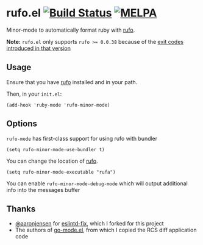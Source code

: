 # rufo.el [![Build Status](https://travis-ci.org/danielma/rufo.el.svg?branch=master)](https://travis-ci.org/danielma/rufo.el) [![MELPA](https://melpa.org/packages/rufo-badge.svg)](https://melpa.org/#/rufo)

Minor-mode to automatically format ruby with [rufo][].

**Note:** `rufo.el` only supports `rufo >= 0.0.38` because of the [exit codes introduced in that version](https://github.com/asterite/rufo/pull/109)

## Usage

Ensure that you have [rufo][] installed and in your path.

Then, in your `init.el`:

```elisp
(add-hook 'ruby-mode 'rufo-minor-mode)
```

## Options

`rufo-mode` has first-class support for using rufo with bundler

```elisp
(setq rufo-minor-mode-use-bundler t)
```

You can change the location of [rufo][]. 

```elisp
(setq rufo-minor-mode-executable "rufa")
```

You can enable `rufo-minor-mode-debug-mode` which will output additional info into the messages buffer

## Thanks

* [@aaronjensen][] for [eslintd-fix][], which I forked for this project
* The authors of [go-mode.el][], from which I copied the RCS diff application code

[rufo]: https://github.com/asterite/rufo
[eslintd-fix]: https://github.com/aaronjensen/eslintd-fix
[@aaronjensen]: https://github.com/aaronjensen
[go-mode.el]: https://github.com/dominikh/go-mode.el
